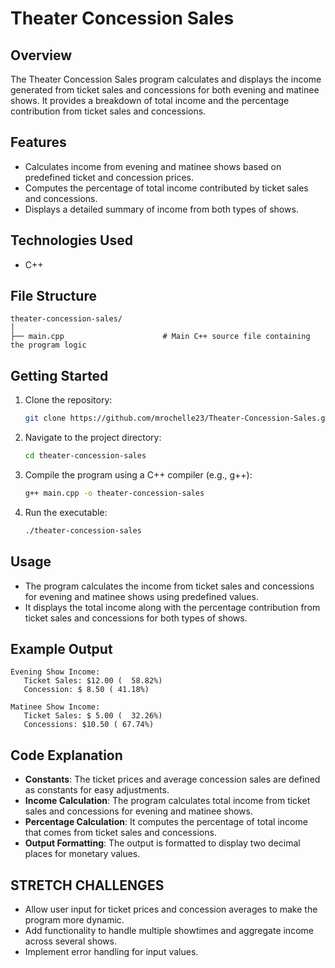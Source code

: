 # Theater Concession Sales

## Overview

The Theater Concession Sales program calculates and displays the income generated from ticket sales and concessions for both evening and matinee shows. It provides a breakdown of total income and the percentage contribution from ticket sales and concessions.

## Features

- Calculates income from evening and matinee shows based on predefined ticket and concession prices.
- Computes the percentage of total income contributed by ticket sales and concessions.
- Displays a detailed summary of income from both types of shows.

## Technologies Used

- C++

## File Structure

```
theater-concession-sales/
│
├── main.cpp                      # Main C++ source file containing the program logic
```

## Getting Started

1. Clone the repository:
   ```bash
   git clone https://github.com/mrochelle23/Theater-Concession-Sales.git
   ```
2. Navigate to the project directory:
   ```bash
   cd theater-concession-sales
   ```
3. Compile the program using a C++ compiler (e.g., g++):
   ```bash
   g++ main.cpp -o theater-concession-sales
   ```

4. Run the executable:
   ```bash
   ./theater-concession-sales
   ```

## Usage

- The program calculates the income from ticket sales and concessions for evening and matinee shows using predefined values.
- It displays the total income along with the percentage contribution from ticket sales and concessions for both types of shows.

## Example Output

```
Evening Show Income:
   Ticket Sales: $12.00 (  58.82%)
   Concession: $ 8.50 ( 41.18%)

Matinee Show Income:
   Ticket Sales: $ 5.00 (  32.26%)
   Concessions: $10.50 ( 67.74%)
```

## Code Explanation

- **Constants**: The ticket prices and average concession sales are defined as constants for easy adjustments.
- **Income Calculation**: The program calculates total income from ticket sales and concessions for evening and matinee shows.
- **Percentage Calculation**: It computes the percentage of total income that comes from ticket sales and concessions.
- **Output Formatting**: The output is formatted to display two decimal places for monetary values.

## STRETCH CHALLENGES

- Allow user input for ticket prices and concession averages to make the program more dynamic.
- Add functionality to handle multiple showtimes and aggregate income across several shows.
- Implement error handling for input values.

